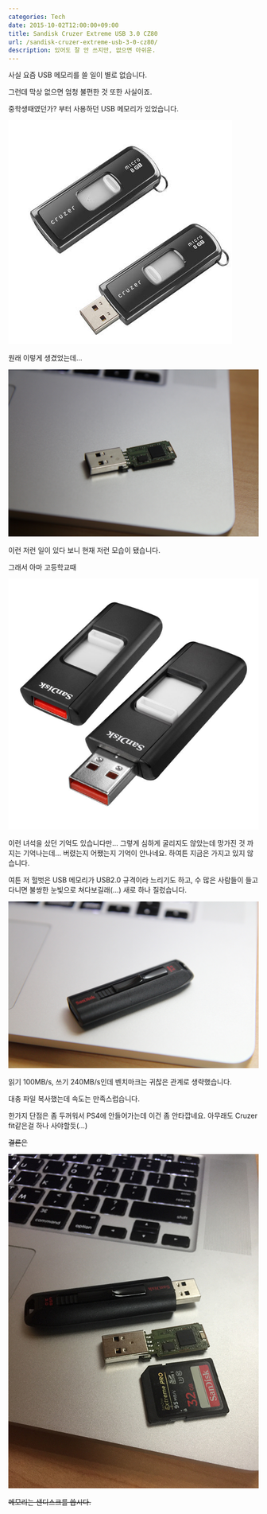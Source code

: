```yaml
---
categories: Tech
date: 2015-10-02T12:00:00+09:00
title: Sandisk Cruzer Extreme USB 3.0 CZ80
url: /sandisk-cruzer-extreme-usb-3-0-cz80/
description: 있어도 잘 안 쓰지만, 없으면 아쉬운.
---
```


사실 요즘 USB 메모리를 쓸 일이 별로 없습니다.

그런데 막상 없으면 엄청 불편한 것 또한 사실이죠.

중학생때였던가? 부터 사용하던 USB 메모리가 있었습니다.

![이전 USB 메모리 복원도](01.jpg)

원래 이렇게 생겼었는데...

![이전 USB 메모리](02.jpg)

이런 저런 일이 있다 보니 현재 저런 모습이 됐습니다.

그래서 아마 고등학교때

![이전 USB 메모리-2](03.jpg)

이런 녀석을 샀던 기억도 있습니다만... 그렇게 심하게 굴리지도 않았는데 망가진 것 까지는 기억나는데... 버렸는지 어쨌는지 기억이 안나네요. 하여튼 지금은 가지고 있지 않습니다.

여튼 저 헐벗은 USB 메모리가 USB2.0 규격이라 느리기도 하고, 수 많은 사람들이 들고다니면 불쌍한 눈빛으로 쳐다보길래(...) 새로 하나 질렀습니다.

![새 USB](04.jpg)

읽기 100MB/s, 쓰기 240MB/s인데 벤치마크는 귀찮은 관계로 생략했습니다.

대충 파일 복사했는데 속도는 만족스럽습니다.

한가지 단점은 좀 두꺼워서 PS4에 안들어가는데 이건 좀 안타깝네요. 아무래도 Cruzer fit같은걸 하나 사야할듯(...)

~~결론은~~

![샌디스크 씁시다.](05.jpg)

~~메모리는 샌디스크를 씁시다.~~

